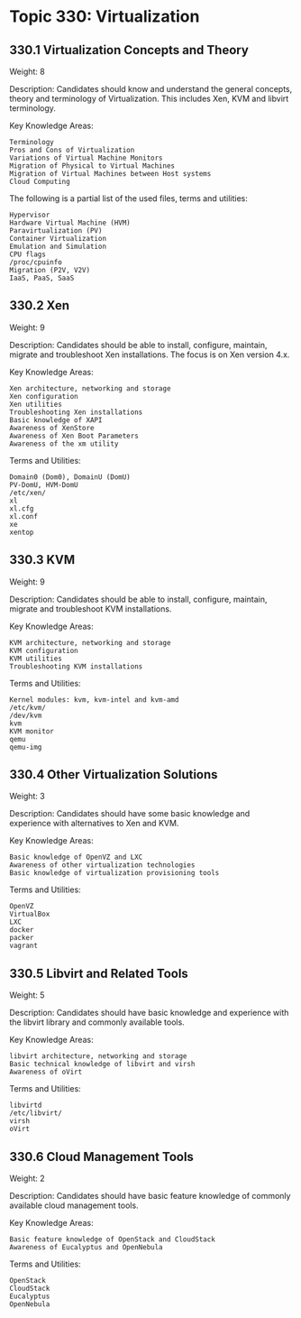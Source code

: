 # Topic 330: Virtualization

## 330.1 Virtualization Concepts and Theory

Weight: 8

Description: Candidates should know and understand the general concepts, theory and terminology of Virtualization. This includes Xen, KVM and libvirt terminology.

Key Knowledge Areas:

    Terminology
    Pros and Cons of Virtualization
    Variations of Virtual Machine Monitors
    Migration of Physical to Virtual Machines
    Migration of Virtual Machines between Host systems
    Cloud Computing

The following is a partial list of the used files, terms and utilities:

    Hypervisor
    Hardware Virtual Machine (HVM)
    Paravirtualization (PV)
    Container Virtualization
    Emulation and Simulation
    CPU flags
    /proc/cpuinfo
    Migration (P2V, V2V)
    IaaS, PaaS, SaaS


## 330.2 Xen

Weight: 9

Description: Candidates should be able to install, configure, maintain, migrate and troubleshoot Xen installations. The focus is on Xen version 4.x.

Key Knowledge Areas:

    Xen architecture, networking and storage
    Xen configuration
    Xen utilities
    Troubleshooting Xen installations
    Basic knowledge of XAPI
    Awareness of XenStore
    Awareness of Xen Boot Parameters
    Awareness of the xm utility

Terms and Utilities:

    Domain0 (Dom0), DomainU (DomU)
    PV-DomU, HVM-DomU
    /etc/xen/
    xl
    xl.cfg
    xl.conf
    xe
    xentop


## 330.3 KVM

Weight: 9

Description: Candidates should be able to install, configure, maintain, migrate and troubleshoot KVM installations.

Key Knowledge Areas:

    KVM architecture, networking and storage
    KVM configuration
    KVM utilities
    Troubleshooting KVM installations

Terms and Utilities:

    Kernel modules: kvm, kvm-intel and kvm-amd
    /etc/kvm/
    /dev/kvm
    kvm
    KVM monitor
    qemu
    qemu-img


## 330.4 Other Virtualization Solutions

Weight: 3

Description: Candidates should have some basic knowledge and experience with alternatives to Xen and KVM.

Key Knowledge Areas:

    Basic knowledge of OpenVZ and LXC
    Awareness of other virtualization technologies
    Basic knowledge of virtualization provisioning tools

Terms and Utilities:

    OpenVZ
    VirtualBox
    LXC
    docker
    packer
    vagrant


## 330.5 Libvirt and Related Tools

Weight: 5

Description: Candidates should have basic knowledge and experience with the libvirt library and commonly available tools.

Key Knowledge Areas:

    libvirt architecture, networking and storage
    Basic technical knowledge of libvirt and virsh
    Awareness of oVirt

Terms and Utilities:

    libvirtd
    /etc/libvirt/
    virsh
    oVirt


## 330.6 Cloud Management Tools

Weight: 2

Description: Candidates should have basic feature knowledge of commonly available cloud management tools.

Key Knowledge Areas:

    Basic feature knowledge of OpenStack and CloudStack
    Awareness of Eucalyptus and OpenNebula

Terms and Utilities:

    OpenStack
    CloudStack
    Eucalyptus
    OpenNebula
